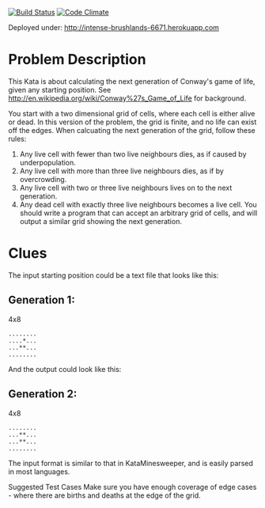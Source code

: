 [![Build Status](https://travis-ci.org/velcrin/GameOfLife.svg?branch=master)](https://travis-ci.org/velcrin/GameOfLife) [![Code Climate](https://codeclimate.com/github/velcrin/GameOfLife.png)](https://codeclimate.com/github/velcrin/GameOfLife)

Deployed under: http://intense-brushlands-6671.herokuapp.com

# Problem Description

This Kata is about calculating the next generation of Conway's game of life, given any starting position. See http://en.wikipedia.org/wiki/Conway%27s_Game_of_Life for background.

You start with a two dimensional grid of cells, where each cell is either alive or dead. In this version of the problem, the grid is finite, and no life can exist off the edges. When calcuating the next generation of the grid, follow these rules:

   1. Any live cell with fewer than two live neighbours dies, as if caused by underpopulation.
   2. Any live cell with more than three live neighbours dies, as if by overcrowding.
   3. Any live cell with two or three live neighbours lives on to the next generation.
   4. Any dead cell with exactly three live neighbours becomes a live cell.
You should write a program that can accept an arbitrary grid of cells, and will output a similar grid showing the next generation.

# Clues

The input starting position could be a text file that looks like this:

## Generation 1:

4x8
<pre><code>........
....*...
...**...
........
</code></pre>
And the output could look like this:

## Generation 2:

4x8
<pre><code>........
...**...
...**...
........
</code></pre>
The input format is similar to that in KataMinesweeper, and is easily parsed in most languages.

Suggested Test Cases Make sure you have enough coverage of edge cases - where there are births and deaths at the edge of the grid.